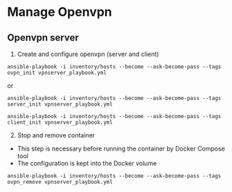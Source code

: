 Manage Openvpn
==============


Openvpn server
--------------

1. Create and configure openvpn (server and client)

  `ansible-playbook -i inventory/hosts --become --ask-become-pass --tags ovpn_init vpnserver_playbook.yml`

  or

  `ansible-playbook -i inventory/hosts --become --ask-become-pass --tags server_init vpnserver_playbook.yml`
  
  `ansible-playbook -i inventory/hosts --become --ask-become-pass --tags client_init vpnserver_playbook.yml`


2. Stop and remove container

  * This step is necessary before running the container by Docker Compose tool
  * The configuration is kept into the Docker volume

  `ansible-playbook -i inventory/hosts --become --ask-become-pass --tags ovpn_remove vpnserver_playbook.yml`
